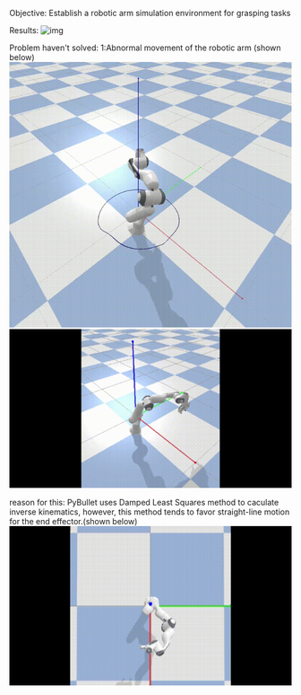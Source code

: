 Objective: Establish a robotic arm simulation environment for grasping tasks

Results:
![img](https://github.com/DK-feng/Franka_grasp/blob/main/GIF_folder/result.gif=50*50)

Problem haven't solved:
  1:Abnormal movement of the robotic arm (shown below)
  ![img](https://github.com/DK-feng/Franka_grasp/blob/main/GIF_folder/poor_inverse_kinematics.gif)
  ![img](https://github.com/DK-feng/Franka_grasp/blob/main/GIF_folder/error_movement.gif)

  reason for this: PyBullet uses Damped Least Squares method to caculate inverse kinematics, however, this method tends to favor straight-line motion for the end effector.(shown below)
  ![img](https://github.com/DK-feng/Franka_grasp/blob/main/GIF_folder/straight_line_move.gif)
     
    
